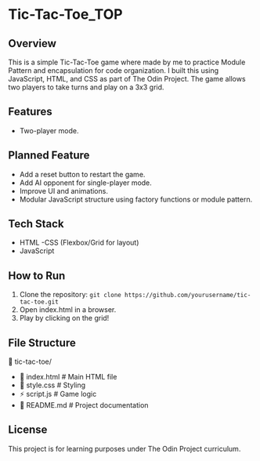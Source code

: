 # Tic-Tac-Toe_TOP
 
## Overview
This is a simple Tic-Tac-Toe game where made by me to practice Module Pattern and encapsulation for code organization. I built this using JavaScript, HTML, and CSS as part of The Odin Project. 
The game allows two players to take turns and play on a 3x3 grid.

## Features
- Two-player mode.

## Planned Feature
- Add a reset button to restart the game.
- Add AI opponent for single-player mode.
- Improve UI and animations.
- Modular JavaScript structure using factory functions or module pattern.

## Tech Stack
- HTML
-CSS (Flexbox/Grid for layout)
- JavaScript

## How to Run

1. Clone the repository:
`git clone https://github.com/yourusername/tic-tac-toe.git`
2. Open index.html in a browser.
3. Play by clicking on the grid!

## File Structure

📂 tic-tac-toe/
- 📄 index.html      # Main HTML file
- 🎨 style.css       # Styling
- ⚡ script.js       # Game logic
- 📄 README.md       # Project documentation

## License
This project is for learning purposes under The Odin Project curriculum.

